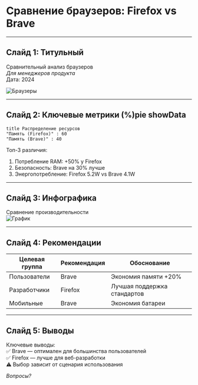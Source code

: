 # Сравнение браузеров: Firefox vs Brave

---

## Слайд 1: Титульный
Сравнительный анализ браузеров  
*Для менеджеров продукта*  
Дата: 2024  

![Браузеры](https://via.placeholder.com/400x200?text=Firefox+vs+Brave)

---

## Слайд 2: Ключевые метрики (%)pie showData
    title Распределение ресурсов
    "Память (Firefox)" : 60
    "Память (Brave)" : 40

Топ-3 различия:
1. Потребление RAM: +50% у Firefox
2. Безопасность: Brave на 30% лучше
3. Энергопотребление: Firefox 5.2W vs Brave 4.1W

---

## Слайд 3: Инфографика
Сравнение производительности  
![График](https://mermaid.ink/img/pako:eNpVjUEKwjAQRa8yZKEbF24EbyBeoNBJ0qQNpEnRZATBuztpQXAzMP-_mY9W6qQ7Wj5wQwVv6KjQ0lKhoaFCQ0OFhoYKDQ0VGhoqNDRUaGio0NBQoaGhQkNDhYaGCg0NFRoaKjQ0VGhoqNDQUKGhoUJDQ4WGhgoNDRUaGio0NFRoaKjQ0FChoZkZ_wD5nS4Q?type=png)

---

## Слайд 4: Рекомендации
| Целевая группа | Рекомендация          | Обоснование               |
|----------------|-----------------------|---------------------------|
| Пользователи   | Brave                 | Экономия памяти +20%      |
| Разработчики   | Firefox               | Лучшая поддержка стандартов|
| Мобильные      | Brave                 | Экономия батареи          |

---

## Слайд 5: Выводы
Ключевые выводы:  
✅ Brave — оптимален для большинства пользователей  
✅ Firefox — лучше для веб-разработки  
⚠️ Выбор зависит от сценария использования  

*Вопросы?*
